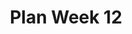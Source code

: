 ---
toc: False
comments: True
layout: post
title: Plan Week 12
description: 
type: plans
courses: {'compsci': {'week': 12}}
---